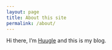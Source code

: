 ```yaml
---
layout: page
title: About this site
permalink: /about/
---
```


Hi there, I’m [Huugle](http://www.huugle.org) and this is my blog. 

